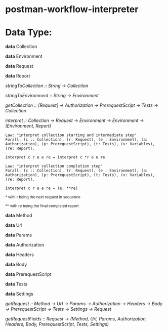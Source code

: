# postman-workflow-interpreter

# Data Type:

**data** Collection

**data** Environment

**data** Request

**data** Report

_stringToCollection :: String -> Collection_

_stringToEnvironment :: String -> Environment_

_getCollection :: [Request] -> Authorization -> PrerequestScript -> Tests -> Collection_

_interpret :: Collection -> Request -> Environment -> Environment -> (Environment, Report)_


```
Law: "interpret collection starting and intermediate step"
Forall: (c :: Collection), (r: Request), (e : Environment), (a: Authorization), (p: PrerequestScript), (t: Tests), (v: Variables), (re: Report).

interpret c r e e re = interpret c *r e e re
```

```
Law: "interpret collection completion step"
Forall: (c :: Collection), (r: Request), (e : Environment), (a: Authorization), (p: PrerequestScript), (t: Tests), (v: Variables), (re: Report).

interpret c r e e re = (e, **re)
```
<sub>* with r being the next request in sequence</sub>

<sub>** with re being the final completed report</sub>

**data** Method

**data** Url

**data** Params

**data** Authorization

**data** Headers

**data** Body

**data** PrerequestScript

**data** Tests

**data** Settings

_getRequest :: Method -> Url -> Params -> Authorization -> Headers -> Body -> PrerequestScript -> Tests -> Settings -> Request_

_getRequestFields :: Request -> (Method, Url, Params, Authorization, Headers, Body, PrerequestScript, Tests, Settings)_
